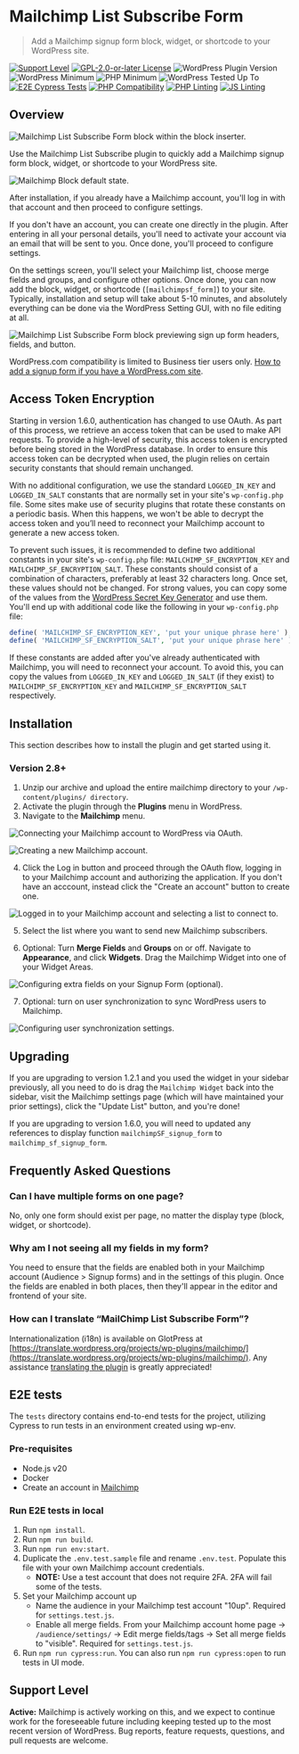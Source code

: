 # Mailchimp List Subscribe Form

> Add a Mailchimp signup form block, widget, or shortcode to your WordPress site.

[![Support Level](https://img.shields.io/badge/support-active-green.svg?label=Support)](#support-level) [![GPL-2.0-or-later License](https://img.shields.io/github/license/mailchimp/wordpress?label=License)](https://github.com/mailchimp/wordpress/blob/develop/LICENSE.md) ![WordPress Plugin Version](https://img.shields.io/wordpress/plugin/v/mailchimp?label=Version) ![WordPress Minimum](https://img.shields.io/wordpress/plugin/wp-version/mailchimp?label=WordPress%20minimum) ![PHP Minimum](https://img.shields.io/wordpress/plugin/required-php/mailchimp?label=PHP%20minimum) ![WordPress Tested Up To](https://img.shields.io/wordpress/plugin/tested/mailchimp?label=WordPress) [![E2E Cypress Tests](https://github.com/mailchimp/wordpress/actions/workflows/e2e.yml/badge.svg)](https://github.com/mailchimp/wordpress/actions/workflows/e2e.yml) [![PHP Compatibility](https://github.com/mailchimp/wordpress/actions/workflows/php-compat.yml/badge.svg)](https://github.com/mailchimp/wordpress/actions/workflows/php-compat.yml) [![PHP Linting](https://github.com/mailchimp/wordpress/actions/workflows/phpcs.yml/badge.svg)](https://github.com/mailchimp/wordpress/actions/workflows/phpcs.yml) [![JS Linting](https://github.com/mailchimp/wordpress/actions/workflows/eslint.yml/badge.svg)](https://github.com/mailchimp/wordpress/actions/workflows/eslint.yml)

## Overview

![Mailchimp List Subscribe Form block within the block inserter.](https://github.com/mailchimp/wordpress/blob/develop/.wordpress-org/screenshot-1.jpg?raw=true)

Use the Mailchimp List Subscribe plugin to quickly add a Mailchimp signup form block, widget, or shortcode to your WordPress site.

![Mailchimp Block default state.](https://github.com/mailchimp/wordpress/blob/develop/.wordpress-org/screenshot-2.jpg?raw=true)

After installation, if you already have a Mailchimp account, you'll log in with that account and then proceed to configure settings.

If you don't have an account, you can create one directly in the plugin. After entering in all your personal details, you'll need to activate your account via an email that will be sent to you. Once done, you'll proceed to configure settings.

On the settings screen, you'll select your Mailchimp list, choose merge fields and groups, and configure other options. Once done, you can now add the block, widget, or shortcode (`[mailchimpsf_form]`) to your site. Typically, installation and setup will take about 5-10 minutes, and absolutely everything can be done via the WordPress Setting GUI, with no file editing at all.

![Mailchimp List Subscribe Form block previewing sign up form headers, fields, and button.](https://github.com/mailchimp/wordpress/blob/develop/.wordpress-org/screenshot-3.jpg?raw=true)

WordPress.com compatibility is limited to Business tier users only. [How to add a signup form if you have a WordPress.com site](https://mailchimp.com/help/ways-to-add-a-signup-form-in-wordpress/).

## Access Token Encryption

Starting in version 1.6.0, authentication has changed to use OAuth. As part of this process, we retrieve an access token that can be used to make API requests. To provide a high-level of security, this access token is encrypted before being stored in the WordPress database. In order to ensure this access token can be decrypted when used, the plugin relies on certain security constants that should remain unchanged.

With no additional configuration, we use the standard `LOGGED_IN_KEY` and `LOGGED_IN_SALT` constants that are normally set in your site's `wp-config.php` file. Some sites make use of security plugins that rotate these constants on a periodic basis. When this happens, we won't be able to decrypt the access token and you’ll need to reconnect your Mailchimp account to generate a new access token.

To prevent such issues, it is recommended to define two additional constants in your site's `wp-config.php` file: `MAILCHIMP_SF_ENCRYPTION_KEY` and `MAILCHIMP_SF_ENCRYPTION_SALT`. These constants should consist of a combination of characters, preferably at least 32 characters long. Once set, these values should not be changed. For strong values, you can copy some of the values from the [WordPress Secret Key Generator](https://api.wordpress.org/secret-key/1.1/salt/) and use them. You'll end up with additional code like the following in your `wp-config.php` file:

```php
define( 'MAILCHIMP_SF_ENCRYPTION_KEY', 'put your unique phrase here' );
define( 'MAILCHIMP_SF_ENCRYPTION_SALT', 'put your unique phrase here' );
```

If these constants are added after you've already authenticated with Mailchimp, you will need to reconnect your account. To avoid this, you can copy the values from `LOGGED_IN_KEY` and `LOGGED_IN_SALT` (if they exist) to `MAILCHIMP_SF_ENCRYPTION_KEY` and `MAILCHIMP_SF_ENCRYPTION_SALT` respectively.

## Installation

This section describes how to install the plugin and get started using it.

### Version 2.8+

1. Unzip our archive and upload the entire mailchimp directory to your `/wp-content/plugins/ directory`.
2. Activate the plugin through the **Plugins** menu in WordPress.
3. Navigate to the **Mailchimp** menu.

![Connecting your Mailchimp account to WordPress via OAuth.](https://github.com/mailchimp/wordpress/blob/develop/.wordpress-org/screenshot-4.jpg?raw=true)

![Creating a new Mailchimp account.](https://github.com/mailchimp/wordpress/blob/develop/.wordpress-org/screenshot-7.jpg?raw=true)

4. Click the Log in button and proceed through the OAuth flow, logging in to your Mailchimp account and authorizing the application. If you don't have an acccount, instead click the "Create an account" button to create one.

![Logged in to your Mailchimp account and selecting a list to connect to.](https://github.com/mailchimp/wordpress/blob/develop/.wordpress-org/screenshot-5.jpg?raw=true)

5. Select the list where you want to send new Mailchimp subscribers.

6. Optional: Turn **Merge Fields** and **Groups** on or off. Navigate to **Appearance**, and click **Widgets**. Drag the Mailchimp Widget into one of your Widget Areas.

![Configuring extra fields on your Signup Form (optional).](https://github.com/mailchimp/wordpress/blob/develop/.wordpress-org/screenshot-6.jpg?raw=true)

7. Optional: turn on user synchronization to sync WordPress users to Mailchimp.

![Configuring user synchronization settings.](https://github.com/mailchimp/wordpress/blob/develop/.wordpress-org/screenshot-8.jpg?raw=true)

## Upgrading

If you are upgrading to version 1.2.1 and you used the widget in your sidebar previously, all you need to do is drag the `Mailchimp Widget` back into the sidebar, visit the Mailchimp settings page (which will have maintained your prior settings), click the "Update List" button, and you're done!

If you are upgrading to version 1.6.0, you will need to updated any references to display function `mailchimpSF_signup_form` to `mailchimp_sf_signup_form`.

## Frequently Asked Questions

### Can I have multiple forms on one page?

No, only one form should exist per page, no matter the display type (block, widget, or shortcode).

### Why am I not seeing all my fields in my form?

You need to ensure that the fields are enabled both in your Mailchimp account (Audience > Signup forms) and in the settings of this plugin.  Once the fields are enabled in both places, then they'll appear in the editor and frontend of your site.

### How can I translate “MailChimp List Subscribe Form”?

Internationalization (i18n) is available on GlotPress at [https://translate.wordpress.org/projects/wp-plugins/mailchimp/](https://translate.wordpress.org/projects/wp-plugins/mailchimp/).  Any assistance [translating the plugin](https://translate.wordpress.org/projects/wp-plugins/mailchimp/) is greatly appreciated!

## E2E tests

The `tests` directory contains end-to-end tests for the project, utilizing Cypress to run tests in an environment created using wp-env.

### Pre-requisites

- Node.js v20
- Docker
- Create an account in [Mailchimp](https://mailchimp.com/)

### Run E2E tests in local

1. Run `npm install`.
2. Run `npm run build`.
3. Run `npm run env:start`.
4. Duplicate the `.env.test.sample` file and rename `.env.test`. Populate this file with your own Mailchimp account credentials.
    - **NOTE:** Use a test account that does not require 2FA. 2FA will fail some of the tests.
5. Set your Mailchimp account up
    - Name the audience in your Mailchimp test account "10up". Required for `settings.test.js`.
    - Enable all merge fields. From your Mailchimp account home page -> `/audience/settings/` -> Edit merge fields/tags -> Set all merge fields to "visible". Required for `settings.test.js`.
6. Run `npm run cypress:run`. You can also run `npm run cypress:open` to run tests in UI mode.

## Support Level

**Active:** Mailchimp is actively working on this, and we expect to continue work for the foreseeable future including keeping tested up to the most recent version of WordPress.  Bug reports, feature requests, questions, and pull requests are welcome.
